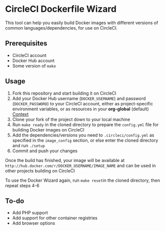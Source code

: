 # CircleCI Dockerfile Wizard

This tool can help you easily build Docker images with different versions of common languages/dependencies, for use on CircleCI.

## Prerequisites

- CircleCI account
- Docker Hub account
- Some version of `make`

## Usage

1. Fork this repository and start building it on CircleCI
1. Add your Docker Hub username (`DOCKER_USERNAME`) and password (`DOCKER_PASSWORD`) to your CircleCI account, either as project-specific environment variables, or as resources in your **org-global** (default) [Context](https://circleci.com/docs/2.0/contexts)
1. Clone your fork of the project down to your local machine
1. Run `make ready` in the cloned directory to prepare the `config.yml` file for building Docker images on CircleCI
1. Add the dependencies/versions you need to `.circleci/config.yml` as specified in the `image_config` section, or else enter the cloned directory and run `./setup`
1. Commit and push your changes

Once the build has finished, your image will be available at `http://hub.docker.com/r/DOCKER_USERNAME/IMAGE_NAME` and can be used in other projects building on CircleCI

To use the Docker Wizard again, run `make reset`in the cloned directory, then repeat steps 4-6

## To-do

- Add PHP support
- Add support for other container registries
- Add browser options